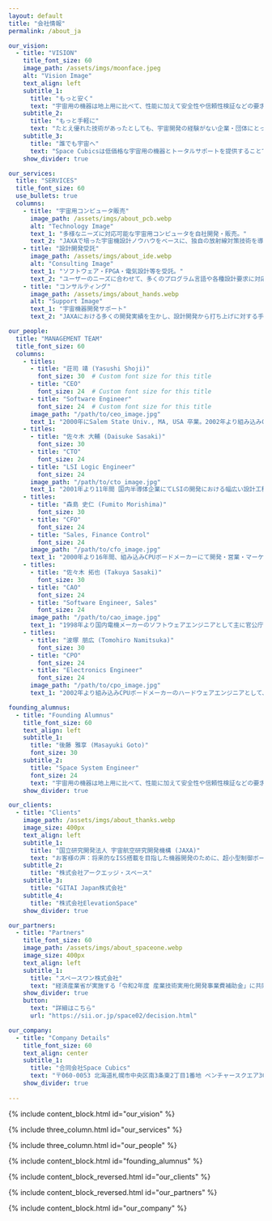 ```yaml
---
layout: default
title: "会社情報"
permalink: /about_ja

our_vision:
  - title: "VISION"
    title_font_size: 60
    image_path: /assets/imgs/moonface.jpeg
    alt: "Vision Image"
    text_align: left
    subtitle_1:
      title: "もっと安く"
      text: "宇宙用の機器は地上用に比べて、性能に加えて安全性や信頼性検証などの要求事項が多く、適合させるための開発コストが非常に高くなります。Space Cubicsは、これまで多くの宇宙での使用実績のある民生コンピューターの設計者と、宇宙開発の経験から培った多くの設計検証ノウハウを持つJAXAエンジニアがタッグを組み、「JAXAベンチャー」として信頼性の高い宇宙用コンピューターを安価に提供します。"
    subtitle_2:
      title: "もっと手軽に"
      text: "たとえ優れた技術があったとしても、宇宙開発の経験がない企業・団体にとって宇宙開発は簡単なものではありません。宇宙開発に興味はあっても、どこから手を付けて良いのか分からず、企画段階で頓挫してしまうケースが多く見受けられます。Space Cubicsは、宇宙に興味のある企業・団体が手軽に宇宙開発に参入できるように宇宙開発のトータルサポートを提供します。"
    subtitle_3:
      title: "誰でも宇宙へ"
      text: "Space Cubicsは低価格な宇宙用の機器とトータルサポートを提供することで、宇宙開発への参入を手軽にし、日本はもとよりアジアを中心とした民間の宇宙産業発展に貢献します。多くの企業や団体そして個人までもが宇宙開発に参入することにより、宇宙に対するニーズが飛躍的に拡大して新たな産業が生まれ育っていくこと、それがSpace Cubicsの設立目的です。"
    show_divider: true

our_services:
  title: "SERVICES"
  title_font_size: 60
  use_bullets: true
  columns:
    - title: "宇宙用コンピュータ販売"
      image_path: /assets/imgs/about_pcb.webp
      alt: "Technology Image"
      text_1: "多様なニーズに対応可能な宇宙用コンピュータを自社開発・販売。"
      text_2: "JAXAで培った宇宙機設計ノウハウをベースに、独自の放射線対策技術を導入。"
    - title: "設計開発受託"
      image_path: /assets/imgs/about_ide.webp
      alt: "Consulting Image"
      text_1: "ソフトウェア・FPGA・電気設計等を受託。"
      text_2: "ユーザーのニーズに合わせて、多くのプログラム言語や各種設計要求に対応。"
    - title: "コンサルティング"
      image_path: /assets/imgs/about_hands.webp
      alt: "Support Image"
      text_1: "宇宙機器開発サポート"
      text_2: "JAXAにおける多くの開発実績を生かし、設計開発から打ち上げに対する手続きに至るまでをお手伝い。"

our_people:
  title: "MANAGEMENT TEAM"
  title_font_size: 60
  columns:
    - titles:
      - title: "荘司 靖 (Yasushi Shoji)"
        font_size: 30  # Custom font size for this title
      - title: "CEO"
        font_size: 24  # Custom font size for this title
      - title: "Software Engineer"
        font_size: 24  # Custom font size for this title
      image_path: "/path/to/ceo_image.jpg"
      text_1: "2000年にSalem State Univ., MA, USA 卒業。2002年より組み込みCPUボード開発に従事。幅広い知識と経験を生かし、2016年に宇宙用ドローン(Int-Ball)の統括ソフトウェア開発を担当。"
    - titles: 
      - title: "佐々木 大輔 (Daisuke Sasaki)"
        font_size: 30 
      - title: "CTO"
        font_size: 24 
      - title: "LSI Logic Engineer"
        font_size: 24 
      image_path: "/path/to/cto_image.jpg"
      text_1: "2001年より11年間 国内半導体企業にてLSIの開発における幅広い設計工程を経験。2013年から自ら設計したLSIを搭載した組み込みCPUボードの開発を経験しソフトウェアまで知識領域を持つ。"
    - titles: 
      - title: "森島 史仁 (Fumito Morishima)"
        font_size: 30 
      - title: "CFO"
        font_size: 24 
      - title: "Sales, Finance Control"
        font_size: 24 
      image_path: "/path/to/cfo_image.jpg"
      text_1: "2000年より16年間、組み込みCPUボードメーカーにて開発・営業・マーケティング・経営に携わり、幅広いビジネススキルを習得。また東南アジアで事業を興しており、アジアにコネクションを持つ。"
    - titles: 
      - title: "佐々木 拓也 (Takuya Sasaki)"
        font_size: 30 
      - title: "CAO"
        font_size: 24 
      - title: "Software Engineer, Sales"
        font_size: 24 
      image_path: "/path/to/cao_image.jpg"
      text_1: "1998年より国内電機メーカーのソフトウェアエンジニアとして主に官公庁向けのネットワーク管理システムの開発に従事。2013年から組み込みCPUボードメーカーのFAEとして、数多くの顧客の開発、量産をサポートしてきた。"
    - titles: 
      - title: "波塚 朋広 (Tomohiro Namitsuka)"
        font_size: 30 
      - title: "CPO"
        font_size: 24 
      - title: "Electronics Engineer"
        font_size: 24 
      image_path: "/path/to/cpo_image.jpg"
      text_1: "2002年より組み込みCPUボードメーカーのハードウェアエンジニアとして、多くの基板開発を担当。耐環境性・信頼性が要求される産業用途向け製品の回路設計から量産製造までの幅広い知識と経験を活かし、安価で安心して使える宇宙機の提供を目指す。"

founding_alumnus:
  - title: "Founding Alumnus"
    title_font_size: 60
    text_align: left
    subtitle_1: 
      title: "後藤 雅享 (Masayuki Goto)"
      font_size: 30
    subtitle_2: 
      title: "Space System Engineer"
      font_size: 24
      text: "宇宙用の機器は地上用に比べて、性能に加えて安全性や信頼性検証などの要求事項が多く、適合させるための開発コストが非常に高くなります。Space Cubicsは、これまで多くの宇宙での使用実績のある民生コンピューターの設計者と、宇宙開発の経験から培った多くの設計検証ノウハウを持つJAXAエンジニアがタッグを組み、「JAXAベンチャー」として信頼性の高い宇宙用コンピューターを安価に提供します。"
    show_divider: true

our_clients:
  - title: "Clients"
    image_path: /assets/imgs/about_thanks.webp
    image_size: 400px
    text_align: left
    subtitle_1:
      title: "国立研究開発法人 宇宙航空研究開発機構 (JAXA)"
      text: "お客様の声：将来的なISS搭載を目指した機器開発のために、超小型制御ボードにおける RTOSベースの制御ソフトウェア構築、ISSを介した地上との通信インタフェース の実装作業をお願いしました。"
    subtitle_2:
      title: "株式会社アークエッジ・スペース"
    subtitle_3:
      title: "GITAI Japan株式会社"
    subtitle_4:
      title: "株式会社ElevationSpace"
    show_divider: true

our_partners:
  - title: "Partners"
    title_font_size: 60
    image_path: /assets/imgs/about_spaceone.webp
    image_size: 400px
    text_align: left
    subtitle_1:
      title: "スペースワン株式会社"
      text: "経済産業省が実施する「令和2年度 産業技術実用化開発事業費補助金」に共同で採択。超小型宇宙利用プラットフォーム確立へ向け、スペースワン社製小型ロケット「カイロス（KAIROS）」による超小型衛星の放出実証、ならびにSpace Cubics社製宇宙用コンピュータを搭載した衛星の宇宙実証を目指します。"
    show_divider: true
    button:
      text: "詳細はこちら"
      url: "https://sii.or.jp/space02/decision.html"

our_company:
  - title: "Company Details"
    title_font_size: 60
    text_align: center
    subtitle_1:
      title: "合同会社Space Cubics"
      text: "〒060-0053 北海道札幌市中央区南3条東2丁目1番地 ベンチャースクエア301 Phone: 050-7112-6213"
    show_divider: true
    
---
```


{% include content_block.html id="our_vision" %}

{% include three_column.html id="our_services" %}

{% include three_column.html id="our_people" %}

{% include content_block.html id="founding_alumnus" %}

{% include content_block_reversed.html id="our_clients" %}

{% include content_block_reversed.html id="our_partners" %}

{% include content_block.html id="our_company" %}